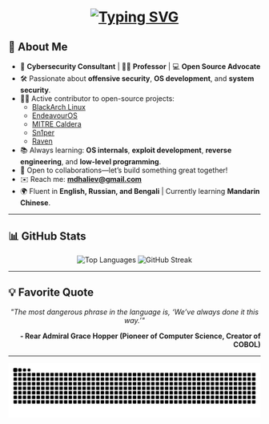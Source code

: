 <h1 align="center">
  <a href="https://git.io/typing-svg">
    <img src="https://readme-typing-svg.demolab.com?font=IBM+Plex+Mono&duration=4000&pause=100&color=149414&center=true&vCenter=true&random=false&width=600&lines=Howdy+%F0%9F%91%8B%2C+I'm+Md+Ali;Ethical+Hacker;Computer+Science+Professor;Passionate+OS+Developer;Think+Deeply;Code+Simply;Hack+Elegantly;" 
    alt="Typing SVG" />
  </a>
</h1>

## **🤔 About Me**
- 🔐 **Cybersecurity Consultant** | 🧑‍🏫 **Professor** | 💻 **Open Source Advocate**
- 🛠 Passionate about **offensive security**, **OS development**, and **system security**.
- 🏴‍☠️ Active contributor to open-source projects:  
  - [BlackArch Linux](https://github.com/blackarch)
  - [EndeavourOS](https://github.com/endeavouros-team)
  - [MITRE Caldera](https://github.com/mitre/caldera)
  - [Sn1per](https://github.com/1N3/Sn1per)
  - [Raven](https://github.com/CycodeLabs/raven)
- 📚 Always learning: **OS internals**, **exploit development**, **reverse engineering**, and **low-level programming**.
- 👥 Open to collaborations—let’s build something great together!
- ✉️ Reach me: **[mdhaliev@gmail.com](mailto:mdhaliev@gmail.com)**  
- 🌍 Fluent in **English, Russian, and Bengali** | Currently learning **Mandarin Chinese**.

---

## **📊 GitHub Stats**
<p align="center">
  <img src="https://github-readme-stats.vercel.app/api/top-langs/?username=xxxspicyboiiixxx&include_all_commits=true&layout=compact&theme=vision-friendly-dark&card_width=313" alt="Top Languages" height="180px" />
  <img src="https://github-readme-streak-stats.herokuapp.com/?user=xxxspicyboiiixxx&theme=vision-friendly-dark" alt="GitHub Streak" height="180px" />
</p>

---

## **💡 Favorite Quote**
<p align="center">
  <em>"The most dangerous phrase in the language is, ‘We’ve always done it this way.’"</em>
</p>
<p align="right"><b>- Rear Admiral Grace Hopper (Pioneer of Computer Science, Creator of COBOL)</b></p>

---

<p align="center">
    <img src="https://raw.githubusercontent.com/BEPb/BEPb/output/github-contribution-grid-snake.svg">
</p>

